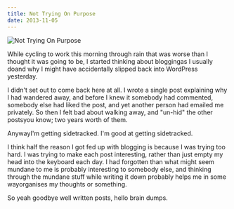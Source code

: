 ```yaml
---
title: Not Trying On Purpose
date: 2013-11-05
---
```


![Not Trying On Purpose](https://source.unsplash.com/2aFp6EWWs58/1600x900)

While cycling to work this morning through rain that was worse than I thought it was going to be, I started thinking about bloggingas I usually doand why I might have accidentally slipped back into WordPress yesterday.

I didn't set out to come back here at all. I wrote a single post explaining why I had wandered away, and before I knew it somebody had commented, somebody else had liked the post, and yet another person had emailed me privately. So then I felt bad about walking away, and "un-hid" the other postsyou know; two years worth of them.

AnywayI'm getting sidetracked. I'm good at getting sidetracked.

I think half the reason I got fed up with blogging is because I was trying too hard. I was trying to make each post interesting, rather than just empty my head into the keyboard each day. I had forgotten than what might seem mundane to me is probably interesting to somebody else, and thinking through the mundane stuff while writing it down probably helps me in some wayorganises my thoughts or something.

So yeah goodbye well written posts, hello brain dumps.